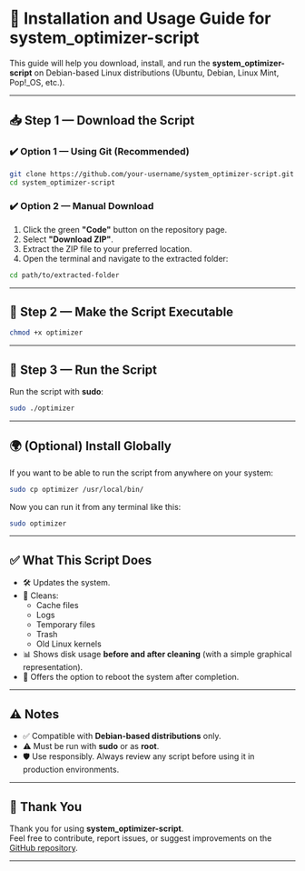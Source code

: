 # 🚀 Installation and Usage Guide for system_optimizer-script

This guide will help you download, install, and run the **system_optimizer-script** on Debian-based Linux distributions (Ubuntu, Debian, Linux Mint, Pop!_OS, etc.).

---

## 📥 Step 1 — Download the Script

### ✔️ Option 1 — Using Git (Recommended)

```bash
git clone https://github.com/your-username/system_optimizer-script.git
cd system_optimizer-script
```

### ✔️ Option 2 — Manual Download

1. Click the green **"Code"** button on the repository page.
2. Select **"Download ZIP"**.
3. Extract the ZIP file to your preferred location.
4. Open the terminal and navigate to the extracted folder:

```bash
cd path/to/extracted-folder
```

---

## 🔧 Step 2 — Make the Script Executable

```bash
chmod +x optimizer
```

---

## 🚀 Step 3 — Run the Script

Run the script with **sudo**:

```bash
sudo ./optimizer
```

---

## 🌍 (Optional) Install Globally

If you want to be able to run the script from anywhere on your system:

```bash
sudo cp optimizer /usr/local/bin/
```

Now you can run it from any terminal like this:

```bash
sudo optimizer
```

---

## ✅ What This Script Does

- 🛠️ Updates the system.
- 🧹 Cleans:
  - Cache files
  - Logs
  - Temporary files
  - Trash
  - Old Linux kernels
- 📊 Shows disk usage **before and after cleaning** (with a simple graphical representation).
- 🔁 Offers the option to reboot the system after completion.

---

## ⚠️ Notes

- ✅ Compatible with **Debian-based distributions** only.
- ⚠️ Must be run with **sudo** or as **root**.
- 🛡️ Use responsibly. Always review any script before using it in production environments.

---

## 💙 Thank You

Thank you for using **system_optimizer-script**.  
Feel free to contribute, report issues, or suggest improvements on the [GitHub repository](https://github.com/hendrywd3v/system_optimizer-script).

---

